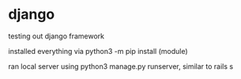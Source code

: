 # django
testing out django framework

installed everything via python3 -m pip install (module)

ran local server using python3 manage.py runserver, similar to rails s
